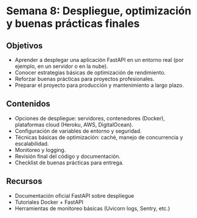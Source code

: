 # Semana 8: Despliegue, optimización y buenas prácticas finales

## Objetivos

- Aprender a desplegar una aplicación FastAPI en un entorno real (por ejemplo, en un servidor o en la nube).
- Conocer estrategias básicas de optimización de rendimiento.
- Reforzar buenas prácticas para proyectos profesionales.
- Preparar el proyecto para producción y mantenimiento a largo plazo.

## Contenidos

- Opciones de despliegue: servidores, contenedores (Docker), plataformas cloud (Heroku, AWS, DigitalOcean).
- Configuración de variables de entorno y seguridad.
- Técnicas básicas de optimización: caché, manejo de concurrencia y escalabilidad.
- Monitoreo y logging.
- Revisión final del código y documentación.
- Checklist de buenas prácticas para entrega.

## Recursos

- Documentación oficial FastAPI sobre despliegue  
- Tutoriales Docker + FastAPI  
- Herramientas de monitoreo básicas (Uvicorn logs, Sentry, etc.)
